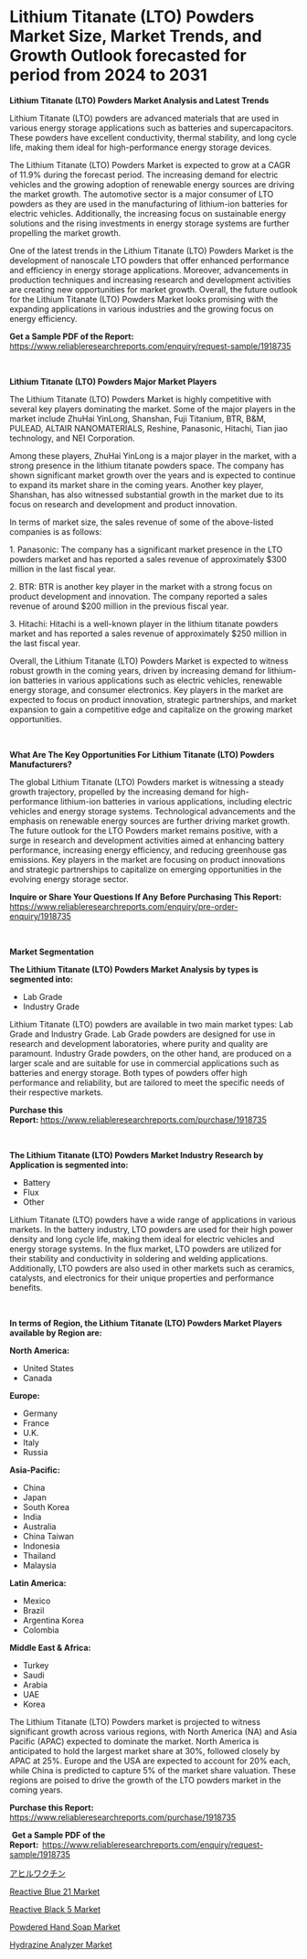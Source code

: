 <p><h1>Lithium Titanate (LTO) Powders Market Size, Market Trends, and Growth Outlook forecasted for period from 2024 to 2031</h1></p><p><strong>Lithium Titanate (LTO) Powders Market Analysis and Latest Trends</strong></p>
<p><p>Lithium Titanate (LTO) powders are advanced materials that are used in various energy storage applications such as batteries and supercapacitors. These powders have excellent conductivity, thermal stability, and long cycle life, making them ideal for high-performance energy storage devices.</p><p>The Lithium Titanate (LTO) Powders Market is expected to grow at a CAGR of 11.9% during the forecast period. The increasing demand for electric vehicles and the growing adoption of renewable energy sources are driving the market growth. The automotive sector is a major consumer of LTO powders as they are used in the manufacturing of lithium-ion batteries for electric vehicles. Additionally, the increasing focus on sustainable energy solutions and the rising investments in energy storage systems are further propelling the market growth.</p><p>One of the latest trends in the Lithium Titanate (LTO) Powders Market is the development of nanoscale LTO powders that offer enhanced performance and efficiency in energy storage applications. Moreover, advancements in production techniques and increasing research and development activities are creating new opportunities for market growth. Overall, the future outlook for the Lithium Titanate (LTO) Powders Market looks promising with the expanding applications in various industries and the growing focus on energy efficiency.</p></p>
<p><strong>Get a Sample PDF of the Report:&nbsp;</strong> <a href="https://www.reliableresearchreports.com/enquiry/request-sample/1918735">https://www.reliableresearchreports.com/enquiry/request-sample/1918735</a></p>
<p>&nbsp;</p>
<p><strong>Lithium Titanate (LTO) Powders Major Market Players</strong></p>
<p><p>The Lithium Titanate (LTO) Powders Market is highly competitive with several key players dominating the market. Some of the major players in the market include ZhuHai YinLong, Shanshan, Fuji Titanium, BTR, B&M, PULEAD, ALTAIR NANOMATERIALS, Reshine, Panasonic, Hitachi, Tian jiao technology, and NEI Corporation.</p><p>Among these players, ZhuHai YinLong is a major player in the market, with a strong presence in the lithium titanate powders space. The company has shown significant market growth over the years and is expected to continue to expand its market share in the coming years. Another key player, Shanshan, has also witnessed substantial growth in the market due to its focus on research and development and product innovation.</p><p>In terms of market size, the sales revenue of some of the above-listed companies is as follows:</p><p>1. Panasonic: The company has a significant market presence in the LTO powders market and has reported a sales revenue of approximately $300 million in the last fiscal year.</p><p>2. BTR: BTR is another key player in the market with a strong focus on product development and innovation. The company reported a sales revenue of around $200 million in the previous fiscal year.</p><p>3. Hitachi: Hitachi is a well-known player in the lithium titanate powders market and has reported a sales revenue of approximately $250 million in the last fiscal year.</p><p>Overall, the Lithium Titanate (LTO) Powders Market is expected to witness robust growth in the coming years, driven by increasing demand for lithium-ion batteries in various applications such as electric vehicles, renewable energy storage, and consumer electronics. Key players in the market are expected to focus on product innovation, strategic partnerships, and market expansion to gain a competitive edge and capitalize on the growing market opportunities.</p></p>
<p>&nbsp;</p>
<p><strong>What Are The Key Opportunities For Lithium Titanate (LTO) Powders Manufacturers?</strong></p>
<p><p>The global Lithium Titanate (LTO) Powders market is witnessing a steady growth trajectory, propelled by the increasing demand for high-performance lithium-ion batteries in various applications, including electric vehicles and energy storage systems. Technological advancements and the emphasis on renewable energy sources are further driving market growth. The future outlook for the LTO Powders market remains positive, with a surge in research and development activities aimed at enhancing battery performance, increasing energy efficiency, and reducing greenhouse gas emissions. Key players in the market are focusing on product innovations and strategic partnerships to capitalize on emerging opportunities in the evolving energy storage sector.</p></p>
<p><strong>Inquire or Share Your Questions If Any Before Purchasing This Report:</strong> <a href="https://www.reliableresearchreports.com/enquiry/pre-order-enquiry/1918735">https://www.reliableresearchreports.com/enquiry/pre-order-enquiry/1918735</a></p>
<p>&nbsp;</p>
<p><strong>Market Segmentation</strong></p>
<p><strong>The Lithium Titanate (LTO) Powders Market Analysis by types is segmented into:</strong></p>
<p><ul><li>Lab Grade</li><li>Industry Grade</li></ul></p>
<p><p>Lithium Titanate (LTO) powders are available in two main market types: Lab Grade and Industry Grade. Lab Grade powders are designed for use in research and development laboratories, where purity and quality are paramount. Industry Grade powders, on the other hand, are produced on a larger scale and are suitable for use in commercial applications such as batteries and energy storage. Both types of powders offer high performance and reliability, but are tailored to meet the specific needs of their respective markets.</p></p>
<p><strong>Purchase this Report:&nbsp;</strong><a href="https://www.reliableresearchreports.com/purchase/1918735">https://www.reliableresearchreports.com/purchase/1918735</a></p>
<p>&nbsp;</p>
<p><strong>The Lithium Titanate (LTO) Powders Market Industry Research by Application is segmented into:</strong></p>
<p><ul><li>Battery</li><li>Flux</li><li>Other</li></ul></p>
<p><p>Lithium Titanate (LTO) powders have a wide range of applications in various markets. In the battery industry, LTO powders are used for their high power density and long cycle life, making them ideal for electric vehicles and energy storage systems. In the flux market, LTO powders are utilized for their stability and conductivity in soldering and welding applications. Additionally, LTO powders are also used in other markets such as ceramics, catalysts, and electronics for their unique properties and performance benefits.</p></p>
<p>&nbsp;</p>
<p><strong>In terms of Region, the Lithium Titanate (LTO) Powders Market Players available by Region are:</strong></p>
<p>
    <p> <strong> North America: </strong>
        <ul>
            <li>United States</li>
            <li>Canada</li>
        </ul>
        </p> 
    <p> <strong> Europe: </strong>
        <ul>
            <li>Germany</li>
            <li>France</li>
            <li>U.K.</li>
            <li>Italy</li>
            <li>Russia</li>
        </ul>
        </p> 
    <p> <strong> Asia-Pacific: </strong>
        <ul>
            <li>China</li>
            <li>Japan</li>
            <li>South Korea</li>
            <li>India</li>
            <li>Australia</li>
            <li>China Taiwan</li>
            <li>Indonesia</li>
            <li>Thailand</li>
            <li>Malaysia</li>
        </ul>
        </p> 
    <p> <strong> Latin America: </strong>
        <ul>
            <li>Mexico</li>
            <li>Brazil</li>
            <li>Argentina Korea</li>
            <li>Colombia</li>
        </ul>
        </p> 
    <p> <strong> Middle East & Africa: </strong>
        <ul>
            <li>Turkey</li>
            <li>Saudi</li>
            <li>Arabia</li>
            <li>UAE</li>
            <li>Korea</li>
        </ul>
    </p>
    </p>
<p><p>The Lithium Titanate (LTO) Powders market is projected to witness significant growth across various regions, with North America (NA) and Asia Pacific (APAC) expected to dominate the market. North America is anticipated to hold the largest market share at 30%, followed closely by APAC at 25%. Europe and the USA are expected to account for 20% each, while China is predicted to capture 5% of the market share valuation. These regions are poised to drive the growth of the LTO powders market in the coming years.</p></p>
<p><strong>Purchase this Report: </strong><a href="https://www.reliableresearchreports.com/purchase/1918735">https://www.reliableresearchreports.com/purchase/1918735</a></p>
<p>&nbsp;<strong>Get a Sample PDF of the Report:&nbsp;&nbsp;</strong><a href="https://www.reliableresearchreports.com/enquiry/request-sample/1918735">https://www.reliableresearchreports.com/enquiry/request-sample/1918735</a></p>
<p><strong></strong></p>
<p><p><a href="https://medium.com/@francoweber2023/%E3%82%A2%E3%83%92%E3%83%AB%E7%94%A8%E3%83%AF%E3%82%AF%E3%83%81%E3%83%B3%E5%B8%82%E5%A0%B4%E3%81%AE%E3%83%A1%E3%83%88%E3%83%AA%E3%82%AF%E3%82%B9%E3%82%92%E8%A7%A3%E8%AA%AD%E3%81%99%E3%82%8B-%E5%B8%82%E5%A0%B4%E3%82%B7%E3%82%A7%E3%82%A2-%E3%83%88%E3%83%AC%E3%83%B3%E3%83%89-%E6%88%90%E9%95%B7%E3%83%91%E3%82%BF%E3%83%BC%E3%83%B3-78dfb0293c9a">アヒルワクチン</a></p><p><a href="https://view.publitas.com/reportprime-1/reactive-blue-21-market-size-evaluating-its-market-trends-growth-and-projections-2024-2031/">Reactive Blue 21 Market</a></p><p><a href="https://view.publitas.com/reportprime-1/reactive-black-5-market-size-and-examines-its-market-scope-with-a-primary-focus-on-growth-opportunities-and-forecasted-trends-spanning-from-2024-to-2031/">Reactive Black 5 Market</a></p><p><a href="https://cautious-neon-760.notion.site/Powdered-Hand-Soap-Market-Research-Report-Unlocks-Analysis-on-the-Market-Financial-Status-Market-Si-936a69a51eee4db9a025e12ad62bc786">Powdered Hand Soap Market</a></p><p><a href="https://spotless-saver-8fd.notion.site/Hydrazine-Analyzer-Market-A-Comprehensive-Report-of-its-Market-Share-Growth-Trends-2024-2031-f565e805ae8c4b2e9f265f5e8f23d76d">Hydrazine Analyzer Market</a></p></p>